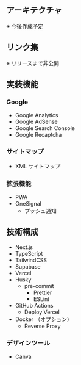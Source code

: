 ## アーキテクチャ

※ 今後作成予定

## リンク集

※ リリースまで非公開

## 実装機能

### Google

- Google Analytics
- Google AdSense
- Google Search Console
- Google Recaptcha

### サイトマップ

- XML サイトマップ

### 拡張機能

- PWA
- OneSignal
  - プッシュ通知

## 技術構成

- Next.js
- TypeScript
- TailwindCSS
- Supabase
- Vercel
- Husky
  - pre-commit
    - Prettier
    - ESLint
- GitHub Actions
  - Deploy Vercel
- Docker （オプション）
  - Reverse Proxy

### デザインツール

- Canva

